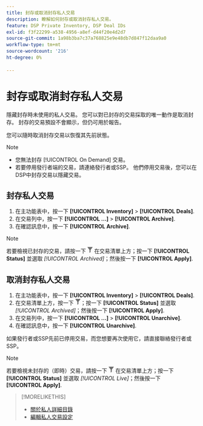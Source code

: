 ```yaml
---
title: 封存或取消封存私人交易
description: 瞭解如何封存或取消封存私人交易。
feature: DSP Private Inventory, DSP Deal IDs
exl-id: f3f22299-a538-4956-a8ef-d44f20e4d2d7
source-git-commit: 1a98b3ba7c37a768825e9e48db7d847f12daa9a0
workflow-type: tm+mt
source-wordcount: '216'
ht-degree: 0%

---
```


# 封存或取消封存私人交易

隱藏封存時未使用的私人交易。 您可以對已封存的交易採取的唯一動作是取消封存。 封存的交易預設不會顯示，但仍可用於報告。

您可以隨時取消封存交易以恢復其先前狀態。

>[!NOTE]
>
>* 您無法封存 [!UICONTROL On Demand] 交易。
>* 若要停用發行者端的交易，請連絡發行者或SSP。 他們停用交易後，您可以在DSP中封存交易以隱藏交易。


## 封存私人交易

1. 在主功能表中，按一下 **[!UICONTROL Inventory]** > **[!UICONTROL Deals]**.
1. 在交易列中，按一下 **[!UICONTROL ...]** > **[!UICONTROL Archive]**.
1. 在確認訊息中，按一下 **[!UICONTROL Archive]**.

>[!NOTE]
>
>若要檢視已封存的交易，請按一下 ![篩選](/help/dsp/assets/filter.png) 在交易清單上方；按一下 **[!UICONTROL Status]** 並選取 *[!UICONTROL Archived]*；然後按一下 **[!UICONTROL Apply]**.<!-- Verify the text to apply the filter(s).)-->

## 取消封存私人交易

1. 在主功能表中，按一下 **[!UICONTROL Inventory]** > **[!UICONTROL Deals]**.
1. 在交易清單上方，按一下 ![篩選](/help/dsp/assets/filter.png)；按一下 **[!UICONTROL Status]** 並選取 *[!UICONTROL Archived]*；然後按一下 **[!UICONTROL Apply]**.<!-- Verify the text to apply the filter(s).)-->
1. 在交易列中，按一下 **[!UICONTROL ...]** > **[!UICONTROL Unarchive]**.
1. 在確認訊息中，按一下 **[!UICONTROL Unarchive]**.

如果發行者或SSP先前已停用交易，而您想要再次使用它，請直接聯絡發行者或SSP。

>[!NOTE]
>
>若要檢視未封存的（即時）交易，請按一下 ![篩選](/help/dsp/assets/filter.png) 在交易清單上方；按一下 **[!UICONTROL Status]** 並選取 *[!UICONTROL Live]*；然後按一下 **[!UICONTROL Apply]**.<!-- Verify the text to apply the filter(s).)-->

>[!MORELIKETHIS]
>
>* [關於私人詳細目錄](private-inventory-about.md)
>* [編輯私人交易設定](/help/dsp/inventory/deal-id-edit.md)

